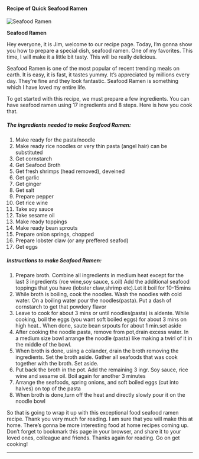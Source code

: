             

#### Recipe of Quick Seafood Ramen

![Seafood Ramen](https://img-global.cpcdn.com/recipes/4529139459555328/751x532cq70/seafood-ramen-recipe-main-photo.jpg)

**Seafood Ramen**

Hey everyone, it is Jim, welcome to our recipe page. Today, I’m gonna show you how to prepare a special dish, seafood ramen. One of my favorites. This time, I will make it a little bit tasty. This will be really delicious.

Seafood Ramen is one of the most popular of recent trending meals on earth. It is easy, it is fast, it tastes yummy. It’s appreciated by millions every day. They’re fine and they look fantastic. Seafood Ramen is something which I have loved my entire life.

To get started with this recipe, we must prepare a few ingredients. You can have seafood ramen using 17 ingredients and 8 steps. Here is how you cook that.

##### The ingredients needed to make Seafood Ramen:

1.  Make ready for the pasta/noodle
2.  Make ready rice noodles or very thin pasta (angel hair) can be substituted
3.  Get cornstarch
4.  Get Seafood Broth
5.  Get fresh shrimps (head removed), deveined
6.  Get garlic
7.  Get ginger
8.  Get salt
9.  Prepare pepper
10.  Get rice wine
11.  Take soy sauce
12.  Take sesame oil
13.  Make ready toppings
14.  Make ready bean sprouts
15.  Prepare onion springs, chopped
16.  Prepare lobster claw (or any preffered seafod)
17.  Get eggs

##### Instructions to make Seafood Ramen:

1.  Prepare broth. Combine all ingredients in medium heat except for the last 3 ingredients (rce wine,soy sauce, s.oil) Add the additional seafood toppings that you have (lobster claw,shrimp etc).Let it boil for 10-15mins
2.  While broth is boiling, cook the noodles. Wash the noodles with cold water. On a boiling water pour the noodles(pasta). Put a dash of cornstarch to get that powdery flavor
3.  Leave to cook for about 3 mins or until noodles(pasta) is aldente. While cooking, boil the eggs (you want soft boiled eggs) for about 3 mins on high heat.. When done, saute bean srpouts for about 1 min.set aside
4.  After cooking the noodle pasta, remove from pot,drain excess water. In a medium size bowl arrange the noodle (pasta) like making a twirl of it in the middle of the bowl.
5.  When broth is done, using a colander, drain the broth removing the ingredients. Set the broth aside. Gather all seafoods that was cook together with the broth. Set aside.
6.  Put back the broth in the pot. Add the remaining 3 ingr. Soy sauce, rice wine and sesame oil. Boil again for another 3 minutes
7.  Arrange the seafoods, spring onions, and soft boiled eggs (cut into halves) on top of the pasta
8.  When broth is done,turn off the heat and directly slowly pour it on the noodle bowl

So that is going to wrap it up with this exceptional food seafood ramen recipe. Thank you very much for reading. I am sure that you will make this at home. There’s gonna be more interesting food at home recipes coming up. Don’t forget to bookmark this page in your browser, and share it to your loved ones, colleague and friends. Thanks again for reading. Go on get cooking!

* * *